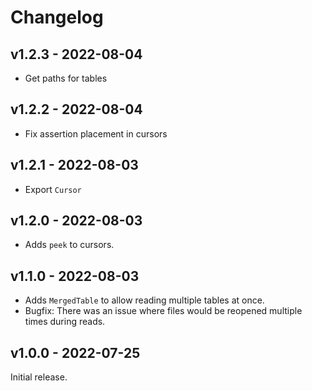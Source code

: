 # Changelog

## v1.2.3 - 2022-08-04

- Get paths for tables

## v1.2.2 - 2022-08-04

- Fix assertion placement in cursors

## v1.2.1 - 2022-08-03

- Export `Cursor`


## v1.2.0 - 2022-08-03

- Adds `peek` to cursors.


## v1.1.0 - 2022-08-03

- Adds `MergedTable` to allow reading multiple tables at once.
- Bugfix: There was an issue where files would be reopened multiple times during reads.

## v1.0.0 - 2022-07-25

Initial release.